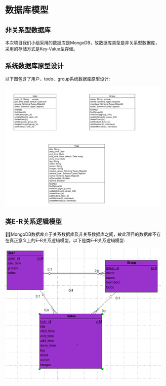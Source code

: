# 数据库模型

## 非关系型数据库

本次项目我们小组采用的数据库是MongoDB，故数据库类型是非关系型数据库，采用的存储方式是Key-Value型存储。

## 系统数据库原型设计

以下图包含了用户、todo、group系统数据库原型设计:

![](../../Assets/database1.jpg)

## 类E-R关系逻辑模型

MongoDB数据库介于关系数据库及非关系数据库之间，故此项目的数据库不存在真正意义上的E-R关系逻辑模型，以下是类E-R关系逻辑模型:

![](../../Assets/database2.jpg)

